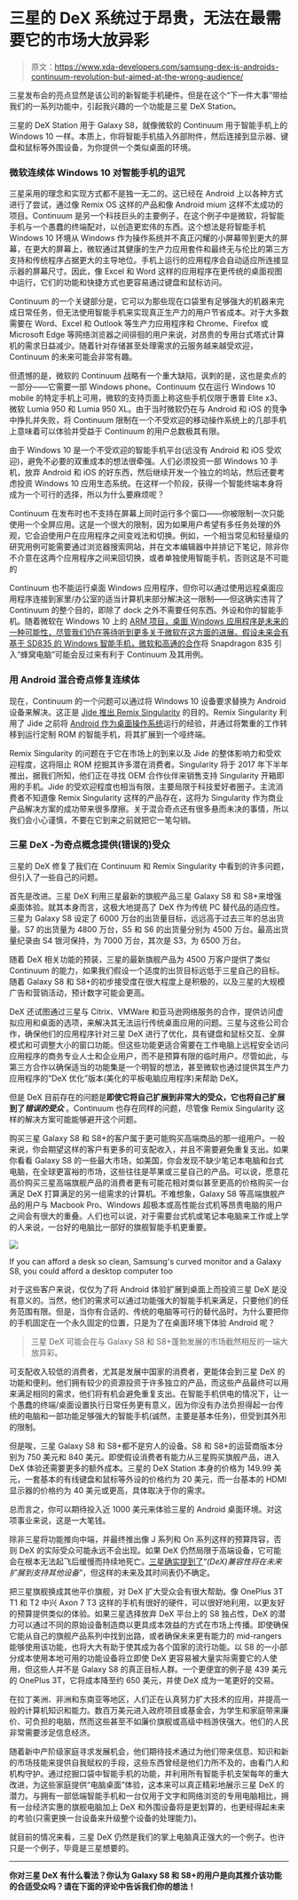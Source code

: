 # 三星的 DeX 系统过于昂贵，无法在最需要它的市场大放异彩

> 原文：<https://www.xda-developers.com/samsung-dex-is-androids-continuum-revolution-but-aimed-at-the-wrong-audience/>

三星发布会的亮点显然是该公司的新智能手机硬件。但是在这个“下一件大事”带给我们的一系列功能中，引起我兴趣的一个功能是三星 DeX Station。

三星的 DeX Station 用于 Galaxy S8，就像微软的 Continuum 用于智能手机上的 Windows 10 一样。本质上，你将智能手机插入外部附件，然后连接到显示器、键盘和鼠标等外围设备，为你提供一个类似桌面的环境。

### 微软连续体 Windows 10 对智能手机的诅咒

三星采用的理念和实现方式都不是独一无二的。这已经在 Android 上以各种方式进行了尝试，通过像 Remix OS 这样的产品和像 Android mium 这样不太成功的项目。Continuum 是另一个科技巨头的主要例子，在这个例子中是微软，将智能手机与一个愚蠢的终端配对，以创造更宏伟的东西。这个想法是将智能手机 Windows 10 环境从 Windows 作为操作系统并不真正闪耀的小屏幕带到更大的屏幕，在更大的屏幕上，微软通过其健康的生产力应用套件和最终无与伦比的第三方支持和传统程序占据更大的主导地位。手机上运行的应用程序会自动适应所连接显示器的屏幕尺寸。因此，像 Excel 和 Word 这样的应用程序在更传统的桌面视图中运行，它们的功能和快捷方式也更容易通过键盘和鼠标访问。

Continuum 的一个关键部分是，它可以为那些现在口袋里有足够强大的机器来完成日常任务，但无法使用智能手机来实现真正生产力的用户节省成本。对于大多数需要在 Word、Excel 和 Outlook 等生产力应用程序和 Chrome、Firefox 或 Microsoft Edge 等网络浏览器之间徘徊的用户来说，对昂贵的专用台式塔式计算机的需求日益减少。随着针对存储甚至处理需求的云服务越来越受欢迎，Continuum 的未来可能会非常有趣。

但遗憾的是，微软的 Continuum 战略有一个重大缺陷，讽刺的是，这也是卖点的一部分——它需要一部 Windows phone。Continuum 仅在运行 Windows 10 mobile 的特定手机上可用，微软的支持页面上称这些手机仅限于惠普 Elite x3、微软 Lumia 950 和 Lumia 950 XL。由于当时微软仍在与 Android 和 iOS 的竞争中挣扎并失败，将 Continuum 限制在一个不受欢迎的移动操作系统上的几部手机上意味着可以体验并受益于 Continuum 的用户总数极其有限。

由于 Windows 10 是一个不受欢迎的智能手机平台(远没有 Android 和 iOS 受欢迎)，避免不必要的双重成本的想法很牵强。人们必须投资一部 Windows 10 手机，放弃 Android 和 iOS 的好东西，然后继续开发一个独立的坞站，然后还要考虑投资 Windows 10 应用生态系统。在这样一个阶段，获得一个智能终端本身将成为一个可行的选择，所以为什么要麻烦呢？

Continuum 在发布时也不支持在屏幕上同时运行多个窗口——你被限制一次只能使用一个全屏应用。这是一个很大的限制，因为如果用户希望有多任务处理的外观，它会迫使用户在应用程序之间变戏法和切换。例如，一个相当常见和轻量级的研究用例可能需要通过浏览器搜索网站，并在文本编辑器中并排记下笔记，除非你不介意在这两个应用程序之间来回切换，或者单独使用智能手机，否则这是不可能的

Continuum 也不能运行桌面 Windows 应用程序，但你可以通过使用远程桌面应用程序连接到家里/办公室的适当计算机来部分解决这一限制——但这确实违背了 Continuum 的整个目的，即除了 dock 之外不需要任何东西。外设和你的智能手机。随着微软在 Windows 10 上的 [ARM 项目，桌面 Windows 应用程序是未来的一种可能性，尽管我们仍在等待听到更多关于微软在这方面的进展。假设未来会有基于 SD835 的 Windows 智能手机，微软和高通的合作](http://www.theverge.com/2016/12/7/13866936/microsoft-windows-10-arm-desktop-apps-support-qualcomm)将 Snapdragon 835 引入“蜂窝电脑”可能会反过来有利于 Continuum 及其用例。

### 用 Android 混合奇点修复连续体

现在，Continuum 的一个问题可以通过将 Windows 10 设备要求替换为 Android 设备来解决。这正是 [Jide 推出 Remix Singularity](https://www.xda-developers.com/jide-announces-remix-singularity-the-continuum-alternative-for-android/) 的目的。Remix Singularity 利用了 Jide 之前将 [Android 作为桌面操作系统](https://www.xda-developers.com/remix-os-for-pc-receives-android-6-0/)运行的经验，并通过将繁重的工作转移到运行定制 ROM 的智能手机，将其扩展到一个哑终端。

Remix Singularity 的问题在于它在市场上的到来以及 Jide 的整体影响力和受欢迎程度，这将阻止 ROM 挖掘其许多潜在消费者。Singularity 将于 2017 年下半年推出，据我们所知，他们正在寻找 OEM 合作伙伴来销售支持 Singularity 开箱即用的手机。Jide 的受欢迎程度也相当有限，主要局限于科技爱好者圈子。主流消费者不知道像 Remix Singularity 这样的产品存在，这将为 Singularity 作为商业产品解决方案的成功带来很多摩擦。关于混合奇点还有很多悬而未决的事情，所以我们会小心谨慎，不要在它到来之前就把它一笔勾销。

### 三星 DeX -为奇点概念提供(错误的)受众

三星的 DeX 修复了我们在 Continuum 和 Remix Singularity 中看到的许多问题，但引入了一些自己的问题。

首先是改进。三星 DeX 利用三星最新的旗舰产品三星 Galaxy S8 和 S8+来增强桌面体验。就其本身而言，这极大地提高了 DeX 作为传统 PC 替代品的适应性。三星为 Galaxy S8 设定了 6000 万台的出货量目标，远远高于过去三年的总出货量。S7 的出货量为 4800 万台，S5 和 S6 的出货量分别为 4500 万台。最高出货量纪录由 S4 银河保持，为 7000 万台，其次是 S3，为 6500 万台。

随着 DeX 相关功能的预装，三星的最新旗舰产品为 4500 万客户提供了类似 Continuum 的能力，如果我们假设一个适度的出货目标远低于三星自己的目标。随着 Galaxy S8 和 S8+的初步接受度在很大程度上是积极的，以及三星的大规模广告和营销活动，预计数字可能会更高。

DeX 还试图通过三星与 Citrix、VMWare 和亚马逊网络服务的合作，提供访问虚拟应用和桌面的选项，来解决其无法运行传统桌面应用的问题。三星与这些公司合作，确保他们的应用程序针对三星 DeX 进行了优化，具有键盘和鼠标交互、全屏模式和可调整大小的窗口功能。但这些功能更适合需要在工作电脑上远程安全访问应用程序的商务专业人士和企业用户，而不是预算有限的临时用户。尽管如此，与第三方合作以确保适当的功能集是一个明智的想法，甚至微软也通过提供其生产力应用程序的“DeX 优化”版本(美化的平板电脑应用程序)来帮助 DeX。

但是 DeX 目前存在的问题是**即使它将自己扩展到非常大的受众，它也将自己扩展到了*错误的受众*** 。Continuum 也存在同样的问题，尽管像 Remix Singularity 这样的解决方案可能能够避开这个问题。

购买三星 Galaxy S8 和 S8+的客户属于更可能购买高端商品的那一组用户。一般来说，你会期望这样的客户有更多的可支配收入，并且不需要避免重复支出。如果你看看 Galaxy S8 的一些最大市场，如美国，你会发现不缺少笔记本电脑和台式电脑，在全球更富裕的市场，这些往往是苹果或三星自己的产品。可以说，愿意花高价购买三星高端旗舰产品的消费者更有可能花相对类似甚至更高的价格购买一台满足 DeX 打算满足的另一组需求的计算机。不难想象，Galaxy S8 等高端旗舰产品的用户与 Macbook Pro、Windows 超极本或高性能台式机等昂贵电脑的用户之间会有很大的重叠。人们也可以说，对于需要台式机或笔记本电脑来工作或上学的人来说，一台好的电脑比一部好的旗舰智能手机更重要。

 <picture>![](img/73ec7d725a636b5260eae3e192c91cad.png)</picture> 

If you can afford a desk so clean, Samsung's curved monitor and a Galaxy S8, you could afford a desktop computer too

对于这些客户来说，仅仅为了将 Android 体验扩展到桌面上而投资三星 DeX 是没有意义的。当然，他们的需求可以通过功能强大的智能手机来满足，只要他们的任务范围有限。但是，当你有合适的、传统的电脑等可行的替代品时，为什么要把你的手机固定在一个永久固定的位置，只是为了在桌面环境下体验 Android 呢？

> 三星 DeX 可能会在与 Galaxy S8 和 S8+蓬勃发展的市场截然相反的一端大放异彩。

可支配收入较低的消费者，尤其是发展中国家的消费者，更能体会到三星 DeX 的功能和便利。他们拥有较少的资源投资于许多独立的产品，而这些产品最终可以用来满足相同的需求，他们将有机会避免重复支出。在智能手机供电的情况下，让一个愚蠢的终端/桌面设置执行日常任务更有意义，因为你没有办法负担得起一台传统的电脑和一部功能足够强大的智能手机(诚然，主要是基本任务)，但受到其外形的限制。

但是唉，三星 Galaxy S8 和 S8+都不是穷人的设备。S8 和 S8+的运营商版本分别为 750 美元和 840 美元。即使假设消费者有能力从三星购买旗舰产品，进入 DeX 体验还需要更多的额外成本。三星的 DeX Station 本身的价格为 149.99 美元，一套基本的有线键盘和鼠标等外设的价格约为 20 美元，而一台基本的 HDMI 显示器的价格约为 40 美元或更高，具体取决于你的需求。

总而言之，你可以期待投入近 1000 美元来体验三星的 Android 桌面环境。对这项事业来说，这是一大笔钱。

除非三星将功能推向中端，并最终推出像 J 系列和 On 系列这样的预算阵容，否则 DeX 的实际受众可能永远不会出现。如果 DeX 仍然局限于高端设备，它可能会在根本无法起飞后缓慢而持续地死亡。[三星确实提到了](https://news.samsung.com/global/samsung-dex-combines-the-versatility-of-a-smartphone-with-the-productivity-of-desktop)“*(DeX)兼容性将在未来扩展到支持其他设备*”，但这样的未来及其时间表仍不确定。

把三星旗舰换成其他平价旗舰，对 DeX 扩大受众会有很大帮助。像 OnePlus 3T T1 和 T2 中兴 Axon 7 T3 这样的手机有很好的硬件，可以很好地利用，以更友好的预算提供类似的体验。如果三星选择放弃 DeX 平台上的 S8 独占性，DeX 的潜力可以通过不同的原始设备制造商以更具成本效益的方式在市场上传播。即使确保它能从自己的旗舰产品系列中找到出路，或者确保未来更有能力的 mid-rangers 能够使用该功能，也将大大有助于使其成为各个国家的流行功能。以 S8 的一小部分成本使用本地可用的功能设备将立即使 DeX 更容易被大量实际需要它的人使用，但这些人并不是 Galaxy S8 的真正目标人群。一个更便宜的例子是 439 美元的 OnePlus 3T，它将成本降至约 650 美元，并使 DeX 成为一笔更好的交易。

在拉丁美洲、非洲和东南亚等地区，人们正在认真努力扩大技术的应用，并提高一般的计算机知识和能力。数百万美元进入政府项目或基金会，为学生和家庭带来廉价、可负担的电脑，然而这些甚至不如廉价旗舰或高级中档游侠强大。他们的人民非常需要涉足信息经济。

随着新中产阶级家庭寻求发展机会，他们期待技术通过为他们带来信息、知识和新的市场技能来提供自我赋权的手段，这些东西曾经是他们力所不及的，由看门人和机构守护。通过挖掘口袋中智能手机的功能，并利用所有智能手机支架每年的重大改进，为这些家庭提供“电脑桌面”体验，这本来可以真正精彩地展示三星 DeX 的潜力。与拥有一部低端智能手机和一台仅用于文字和网络浏览的专用电脑相比，拥有一台经济实惠的旗舰电脑加上 DeX 和外围设备将是更划算的，也更经得起未来的考验(只需更换一台设备来升级整个设备的处理能力)。

就目前的情况来看，三星 DeX 仍然是我们的掌上电脑真正强大的一个例子。也许只是一个例子，毕竟是三星想要的。

* * *

**你对三星 DeX 有什么看法？你认为 Galaxy S8 和 S8+的用户是向其推介该功能的合适受众吗？请在下面的评论中告诉我们你的想法！**